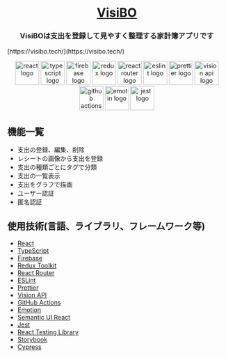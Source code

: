 <h1 align="center"><a href="https://visibo.tech/">VisiBO</a></h1>
<h3 align="center">VisiBOは支出を登録して見やすく整理する家計簿アプリです</h3>
[https://visibo.tech/](https://visibo.tech/)
<div align="center">

<a href="https://ja.reactjs.org/"><img alt="react logo" src="https://user-images.githubusercontent.com/51138160/88663361-74f63680-d116-11ea-8451-291ff089eafe.png" width="55px;" /></a>
<a href="https://www.typescriptlang.org/"><img alt="typescript logo" src="https://user-images.githubusercontent.com/51138160/88664111-84c24a80-d117-11ea-98fc-f5b0b41b18be.png" width="55px;"></a>
<a href="https://firebase.google.com/"><img alt="firebase logo" src="https://user-images.githubusercontent.com/51138160/88664206-b0453500-d117-11ea-8c07-106a05b5726b.png" width="55px;"></a>
<a href="https://redux-toolkit.js.org/"><img alt="redux logo" src="https://user-images.githubusercontent.com/51138160/88664546-2d70aa00-d118-11ea-9a33-9abf85e316d6.png" height="55px;" /></a>
<a href="https://reactrouter.com/"><img alt="react router logo" src="https://user-images.githubusercontent.com/51138160/88672056-f901eb80-d121-11ea-8582-371910a557ac.png" height="55px;" /></a>
<a href="https://eslint.org/"><img alt="eslint logo" src="https://user-images.githubusercontent.com/51138160/88664693-690b7400-d118-11ea-9b9a-84c5f884ee74.png" height="55px;" /></a>
<a href="https://prettier.io/"><img alt="prettier logo" src="https://user-images.githubusercontent.com/51138160/88665052-fa7ae600-d118-11ea-8c5b-0946dd342173.png" height="55px"></a>
<a href="https://cloud.google.com/vision?hl=ja"><img alt="vision api logo" src="https://user-images.githubusercontent.com/51138160/88664760-84767f00-d118-11ea-9338-96cc54bec5cf.png" height="55px;" /></a>
<a href="https://github.co.jp/features/actions"><img alt="github actions logo" src="https://user-images.githubusercontent.com/51138160/88669470-e4702400-d11e-11ea-86ed-dc021cff0208.png" height="55px;" /></a>
<a href="https://emotion.sh/docs/introduction"><img alt="emotin logo" src="https://user-images.githubusercontent.com/51138160/88665476-a45a7280-d119-11ea-9fe2-608e44984ea5.png" height="55px;"></a>
<a href="https://jestjs.io/"><img alt="jest logo" src="https://user-images.githubusercontent.com/51138160/88665570-c8b64f00-d119-11ea-8d15-9920793ca4f5.png" height="55px;"></a>

</div>

## 機能一覧

- 支出の登録、編集、削除
- レシートの画像から支出を登録
- 支出の種類ごとにタグで分類
- 支出の一覧表示
- 支出をグラフで描画
- ユーザー認証
- 匿名認証

## 使用技術(言語、ライブラリ、フレームワーク等)

- [React](https://ja.reactjs.org/)
- [TypeScript](https://www.typescriptlang.org/)
- [Firebase](https://firebase.google.com/)
- [Redux Toolkit](https://redux-toolkit.js.org/)
- [React Router](https://reactrouter.com/)
- [ESLint](https://eslint.org/)
- [Prettier](https://prettier.io/)
- [Vision API](https://cloud.google.com/vision?hl=ja)
- [GitHub Actions](https://github.co.jp/features/actions)
- [Emotion](https://emotion.sh/docs/introduction)
- [Semantic UI React](https://react.semantic-ui.com/)
- [Jest](https://jestjs.io/)
- [React Testing Library](https://testing-library.com/docs/react-testing-library/intro)
- [Storybook](https://storybook.js.org/)
- [Cypress](https://www.cypress.io/)
